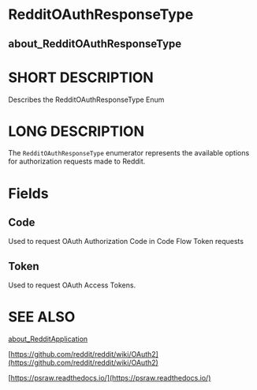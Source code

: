 # RedditOAuthResponseType
## about_RedditOAuthResponseType

# SHORT DESCRIPTION
Describes the RedditOAuthResponseType Enum

# LONG DESCRIPTION
The `RedditOAuthResponseType` enumerator represents the available options for authorization requests made to Reddit.

# Fields
## Code
Used to request OAuth Authorization Code in Code Flow Token requests

## Token
Used to request OAuth Access Tokens.

# SEE ALSO

[about_RedditApplication](https://psraw.readthedocs.io/en/latest/Module/about_RedditApplication)

[https://github.com/reddit/reddit/wiki/OAuth2](https://github.com/reddit/reddit/wiki/OAuth2)

[https://psraw.readthedocs.io/](https://psraw.readthedocs.io/)